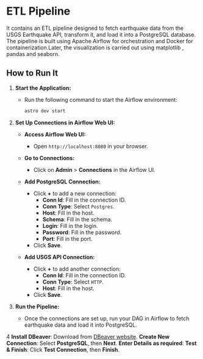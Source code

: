 # ETL Pipeline

It contains an ETL pipeline designed to fetch earthquake data from the USGS Earthquake API, transform it, and load it into a PostgreSQL database. The pipeline is built using Apache Airflow for orchestration and Docker for containerization.Later, the visualization is carried out using matplotlib , pandas and seaborn.

## How to Run It

1. **Start the Application:**
   - Run the following command to start the Airflow environment:
     ```bash
     astro dev start
     ```

2. **Set Up Connections in Airflow Web UI:**

   - **Access Airflow Web UI:**
     - Open `http://localhost:8080` in your browser.

   - **Go to Connections:**
     - Click on **Admin** > **Connections** in the Airflow UI.

   - **Add PostgreSQL Connection:**
     - Click **+** to add a new connection:
       - **Conn Id**: Fill in the connection ID.
       - **Conn Type**: Select `Postgres`.
       - **Host**: Fill in the host.
       - **Schema**: Fill in the schema.
       - **Login**: Fill in the login.
       - **Password**: Fill in the password.
       - **Port**: Fill in the port.
     - Click **Save**.

   - **Add USGS API Connection:**
     - Click **+** to add another connection:
       - **Conn Id**: Fill in the connection ID.
       - **Conn Type**: Select `HTTP`.
       - **Host**: Fill in the host.
     - Click **Save**.

3. **Run the Pipeline:**
   - Once the connections are set up, run your DAG in Airflow to fetch earthquake data and load it into PostgreSQL.
  
4 **Install DBeaver**: Download from [DBeaver website](https://dbeaver.io/download/).
**Create New Connection**: Select **PostgreSQL**, then **Next**.
 **Enter Details as required**: 
 **Test & Finish**: Click **Test Connection**, then **Finish**.
